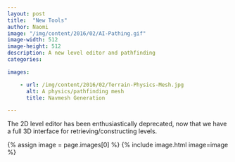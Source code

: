 ```yaml
---
layout: post
title:  "New Tools"
author: Naomi
image: "/img/content/2016/02/AI-Pathing.gif"
image-width: 512
image-height: 512
description: A new level editor and pathfinding
categories: 

images:

    - url: /img/content/2016/02/Terrain-Physics-Mesh.jpg
      alt: A physics/pathfinding mesh
      title: Navmesh Generation

---
```

The 2D level editor has been enthusiastically deprecated, now that we have a full 3D interface
for retrieving/constructing levels. 

{% assign image = page.images[0] %} 
{% include image.html image=image %}